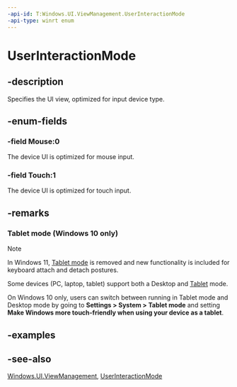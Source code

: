 ```yaml
---
-api-id: T:Windows.UI.ViewManagement.UserInteractionMode
-api-type: winrt enum
---
```


<!-- Enumeration syntax
public enum Windows.UI.ViewManagement.UserInteractionMode : int
-->

# UserInteractionMode

## -description
Specifies the UI view, optimized for input device type.

## -enum-fields
### -field Mouse:0
The device UI is optimized for mouse input.

### -field Touch:1
The device UI is optimized for touch input.


## -remarks

### Tablet mode (Windows 10 only)

> [!NOTE]
> In Windows 11, [Tablet mode](/windows-hardware/design/device-experiences/continuum) is removed and new functionality is included for keyboard attach and detach postures.

Some devices (PC, laptop, tablet) support both a Desktop and [Tablet](/windows-hardware/design/device-experiences/continuum) mode.

On Windows 10 only, users can switch between running in Tablet mode and Desktop mode by going to **Settings &gt; System &gt; Tablet mode** and setting **Make Windows more touch-friendly when using your device as a tablet**.

## -examples

## -see-also
[Windows.UI.ViewManagement](windows_ui_viewmanagement.md), [UserInteractionMode](uiviewsettings_userinteractionmode.md)